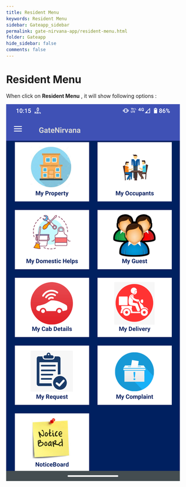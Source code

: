 ```yaml
---
title: Resident Menu
keywords: Resident Menu
sidebar: Gateapp_sidebar
permalink: gate-nirvana-app/resident-menu.html
folder: Gateapp
hide_sidebar: false
comments: false
---
```

# Resident Menu

When click on **Resident Menu** , it will show following options :

![](/images/Resident-Menu.png)
